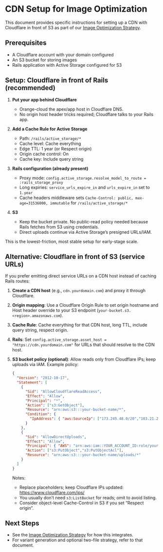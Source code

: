 # CDN Setup for Image Optimization

This document provides specific instructions for setting up a CDN with Cloudflare in front of S3 as part of our [Image Optimization Strategy](./image-optimization-strategy.md).

## Prerequisites
- A Cloudflare account with your domain configured
- An S3 bucket for storing images
- Rails application with Active Storage configured for S3

## Setup: Cloudflare in front of Rails (recommended)

1. **Put your app behind Cloudflare**
   - Orange-cloud the apex/app host in Cloudflare DNS.
   - No origin host header tricks required; Cloudflare talks to your Rails app.

2. **Add a Cache Rule for Active Storage**
   - Path: `/rails/active_storage/*`
   - Cache level: Cache everything
   - Edge TTL: 1 year (or Respect origin)
   - Origin cache control: On
   - Cache key: Include query string

3. **Rails configuration (already present)**
   - Proxy mode: `config.active_storage.resolve_model_to_route = :rails_storage_proxy`
   - Long expiries: `service_urls_expire_in` and `urls_expire_in` set to `1.year`
   - Cache headers middleware sets `Cache-Control: public, max-age=31536000, immutable` for `/rails/active_storage/*`

4. **S3**
   - Keep the bucket private. No public-read policy needed because Rails fetches from S3 using credentials.
   - Direct uploads continue via Active Storage’s presigned URLs/IAM.

This is the lowest-friction, most stable setup for early-stage scale.

## Alternative: Cloudflare in front of S3 (service URLs)

If you prefer emitting direct service URLs on a CDN host instead of caching Rails routes:

1. **Create a CDN host** (e.g., `cdn.yourdomain.com`) and proxy it through Cloudflare.
2. **Origin mapping**: Use a Cloudflare Origin Rule to set origin hostname and Host header override to your S3 endpoint (`your-bucket.s3.<region>.amazonaws.com`).
3. **Cache Rule**: Cache everything for that CDN host, long TTL, include query string, respect origin.
4. **Rails**: Set `config.active_storage.asset_host = "https://cdn.yourdomain.com"` for URLs that should resolve to the CDN host.
5. **S3 bucket policy (optional)**: Allow reads only from Cloudflare IPs; keep uploads via IAM. Example policy:

   ```json
   {
     "Version": "2012-10-17",
     "Statement": [
       {
         "Sid": "AllowCloudflareReadAccess",
         "Effect": "Allow",
         "Principal": "*",
         "Action": ["s3:GetObject"],
         "Resource": "arn:aws:s3:::your-bucket-name/*",
         "Condition": {
           "IpAddress": { "aws:SourceIp": ["173.245.48.0/20","103.21.244.0/22","103.22.200.0/22","103.31.4.0/22","141.101.64.0/18","108.162.192.0/18","190.93.240.0/20","188.114.96.0/20","197.234.240.0/22","198.41.128.0/17","162.158.0.0/15","104.16.0.0/13","104.24.0.0/14","172.64.0.0/13","131.0.72.0/22"] }
         }
       },
       {
         "Sid": "AllowDirectUploads",
         "Effect": "Allow",
         "Principal": { "AWS": "arn:aws:iam::YOUR_ACCOUNT_ID:role/your-upload-role" },
         "Action": ["s3:PutObject","s3:PutObjectAcl"],
         "Resource": "arn:aws:s3:::your-bucket-name/uploads/*"
       }
     ]
   }
   ```

   Notes:
   - Replace placeholders; keep Cloudflare IPs updated: https://www.cloudflare.com/ips/
   - You usually don’t need `s3:ListBucket` for reads; omit to avoid listing.
   - Consider object-level Cache-Control in S3 if you set “Respect origin”.

## Next Steps
- See the [Image Optimization Strategy](./image-optimization-strategy.md) for how this integrates.
- For variant generation and optional two-file strategy, refer to that document.